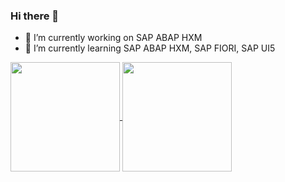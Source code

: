 ### Hi there 👋


- 🔭 I’m currently working on SAP ABAP HXM
- 🌱 I’m currently learning SAP ABAP HXM, SAP FIORI, SAP UI5
  

<!-- 
- 👯 I’m looking to collaborate on ...
- 🤔 I’m looking for help with ...
- 💬 Ask me about ...
- 📫 How to reach me: ...
- 😄 Pronouns: ...
- ⚡ Fun fact: ...
-->

<a href="https://github.com/anuraghazra/github-readme-stats">
  <img height=175 align="center" src="https://github-readme-stats.vercel.app/api?username=Dudualuizio17&theme=cobalt&show_icons=true&include_all_commits=true&count_private=true&rank_icon=github" />
</a>
<a href="https://github.com/anuraghazra/convoychat">
  <img height=175 align="center" src="https://github-readme-stats.vercel.app/api/top-langs?username=Dudualuizio17&layout=compact&langs_count=8&card_width=320&theme=cobalt&count_private=true" />
</a>
